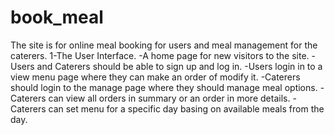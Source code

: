 # book_meal
The site is for online meal booking for users and meal management for the caterers.
1-The User Interface.
  -A home page for new visitors to the site.
  -Users and Caterers should be able to sign up and log in.
  -Users login in to a view menu page where they can make an order of modify it.
  -Caterers should login to the manage page where they should manage meal options.
  -Caterers can view all orders in summary or an order in more details.
  -Caterers can set menu for a specific day basing on available meals from the day.
